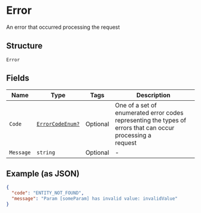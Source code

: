 
# Error

An error that occurred processing the request

## Structure

`Error`

## Fields

| Name | Type | Tags | Description |
|  --- | --- | --- | --- |
| `Code` | [`ErrorCodeEnum?`](../../doc/models/error-code-enum.md) | Optional | One of a set of enumerated error codes representing the types of errors that can occur processing a<br>request |
| `Message` | `string` | Optional | - |

## Example (as JSON)

```json
{
  "code": "ENTITY_NOT_FOUND",
  "message": "Param [someParam] has invalid value: invalidValue"
}
```

